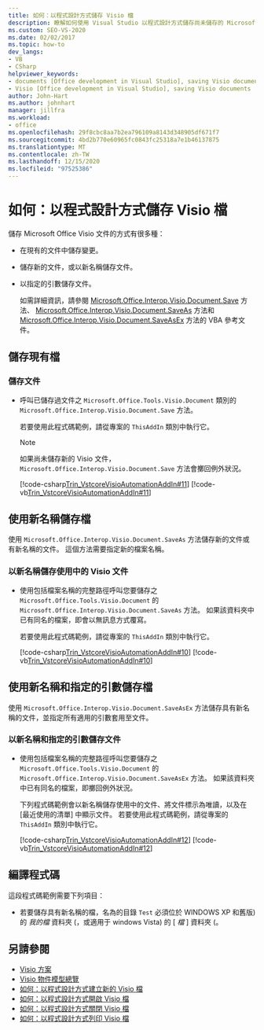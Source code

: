 ```yaml
---
title: 如何：以程式設計方式儲存 Visio 檔
description: 瞭解如何使用 Visual Studio 以程式設計方式儲存尚未儲存的 Microsoft Visio 現有檔和新檔。
ms.custom: SEO-VS-2020
ms.date: 02/02/2017
ms.topic: how-to
dev_langs:
- VB
- CSharp
helpviewer_keywords:
- documents [Office development in Visual Studio], saving Visio documents
- Visio [Office development in Visual Studio], saving Visio documents
author: John-Hart
ms.author: johnhart
manager: jillfra
ms.workload:
- office
ms.openlocfilehash: 29f8cbc8aa7b2ea796109a8143d348905df671f7
ms.sourcegitcommit: 4bd2b770e60965fc0843fc25318a7e1b46137875
ms.translationtype: MT
ms.contentlocale: zh-TW
ms.lasthandoff: 12/15/2020
ms.locfileid: "97525386"
---
```

# <a name="how-to-programmatically-save-visio-documents"></a>如何：以程式設計方式儲存 Visio 檔
  儲存 Microsoft Office Visio 文件的方式有很多種：

- 在現有的文件中儲存變更。

- 儲存新的文件，或以新名稱儲存文件。

- 以指定的引數儲存文件。

  如需詳細資訊，請參閱 [Microsoft.Office.Interop.Visio.Document.Save](/office/vba/api/Visio.Document.Save) 方法、 [Microsoft.Office.Interop.Visio.Document.SaveAs](/office/vba/api/Visio.Document.SaveAs) 方法和 [Microsoft.Office.Interop.Visio.Document.SaveAsEx](/office/vba/api/Visio.Document.SaveAsEx) 方法的 VBA 參考文件。

## <a name="save-an-existing-document"></a>儲存現有檔

### <a name="to-save-a-document"></a>儲存文件

- 呼叫已儲存過文件之 `Microsoft.Office.Tools.Visio.Document` 類別的 `Microsoft.Office.Interop.Visio.Document.Save` 方法。

     若要使用此程式碼範例，請從專案的 `ThisAddIn` 類別中執行它。

    > [!NOTE]
    > 如果尚未儲存新的 Visio 文件，`Microsoft.Office.Interop.Visio.Document.Save` 方法會擲回例外狀況。

     [!code-csharp[Trin_VstcoreVisioAutomationAddIn#11](../vsto/codesnippet/CSharp/trin_vstcorevisioautomationaddin/ThisAddIn.cs#11)]
     [!code-vb[Trin_VstcoreVisioAutomationAddIn#11](../vsto/codesnippet/VisualBasic/trin_vstcorevisioautomationaddin/ThisAddIn.vb#11)]

## <a name="save-a-document-with-a-new-name"></a>使用新名稱儲存檔
 使用 `Microsoft.Office.Interop.Visio.Document.SaveAs` 方法儲存新的文件或有新名稱的文件。 這個方法需要指定新的檔案名稱。

### <a name="to-save-the-active-visio-document-with-a-new-name"></a>以新名稱儲存使用中的 Visio 文件

- 使用包括檔案名稱的完整路徑呼叫您要儲存之 `Microsoft.Office.Tools.Visio.Document` 的 `Microsoft.Office.Interop.Visio.Document.SaveAs` 方法。 如果該資料夾中已有同名的檔案，即會以無訊息方式覆寫。

     若要使用此程式碼範例，請從專案的 `ThisAddIn` 類別中執行它。

     [!code-csharp[Trin_VstcoreVisioAutomationAddIn#10](../vsto/codesnippet/CSharp/trin_vstcorevisioautomationaddin/ThisAddIn.cs#10)]
     [!code-vb[Trin_VstcoreVisioAutomationAddIn#10](../vsto/codesnippet/VisualBasic/trin_vstcorevisioautomationaddin/ThisAddIn.vb#10)]

## <a name="save-a-document-with-a-new-name-and-specified-arguments"></a>使用新名稱和指定的引數儲存檔
 使用 `Microsoft.Office.Interop.Visio.Document.SaveAsEx` 方法儲存具有新名稱的文件，並指定所有適用的引數套用至文件。

### <a name="to-save-document-with-a-new-name-and-specified-arguments"></a>以新名稱和指定的引數儲存文件

- 使用包括檔案名稱的完整路徑呼叫您要儲存之 `Microsoft.Office.Tools.Visio.Document` 的 `Microsoft.Office.Interop.Visio.Document.SaveAsEx` 方法。 如果該資料夾中已有同名的檔案，即擲回例外狀況。

     下列程式碼範例會以新名稱儲存使用中的文件、將文件標示為唯讀，以及在 [最近使用的清單] 中顯示文件。 若要使用此程式碼範例，請從專案的 `ThisAddIn` 類別中執行它。

     [!code-csharp[Trin_VstcoreVisioAutomationAddIn#12](../vsto/codesnippet/CSharp/trin_vstcorevisioautomationaddin/ThisAddIn.cs#12)]
     [!code-vb[Trin_VstcoreVisioAutomationAddIn#12](../vsto/codesnippet/VisualBasic/trin_vstcorevisioautomationaddin/ThisAddIn.vb#12)]

## <a name="compile-the-code"></a>編譯程式碼
 這段程式碼範例需要下列項目：

- 若要儲存具有新名稱的檔，名為的目錄 `Test` 必須位於 WINDOWS XP 和舊版) 的 *我的檔* 資料夾 (，或適用于 windows Vista) 的 [ *檔* ] 資料夾 (。

## <a name="see-also"></a>另請參閱
- [Visio 方案](../vsto/visio-solutions.md)
- [Visio 物件模型總覽](../vsto/visio-object-model-overview.md)
- [如何：以程式設計方式建立新的 Visio 檔](../vsto/how-to-programmatically-create-new-visio-documents.md)
- [如何：以程式設計方式開啟 Visio 檔](../vsto/how-to-programmatically-open-visio-documents.md)
- [如何：以程式設計方式關閉 Visio 檔](../vsto/how-to-programmatically-close-visio-documents.md)
- [如何：以程式設計方式列印 Visio 檔](../vsto/how-to-programmatically-print-visio-documents.md)
